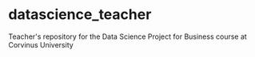 # datascience_teacher
Teacher's repository for the Data Science Project for Business course at Corvinus University
